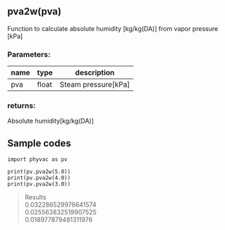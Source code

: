 ## pva2w(pva)
Function to calculate absolute humidity [kg/kg(DA)] from vapor pressure [kPa]
### Parameters:
|  name  |  type  | description |
| ---- | ---- | ---- |
|pva|float|Steam pressure[kPa]|
  
### returns:
Absolute humidity[kg/kg(DA)]
  
## Sample codes  
```
import phyvac as pv

print(pv.pva2w(5.0))
print(pv.pva2w(4.0))
print(pv.pva2w(3.0))
```
> Results  
> 0.032286529976641574  
> 0.025563832519907525  
> 0.018977879481311976  
